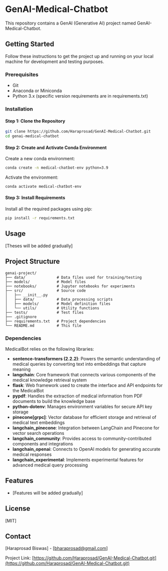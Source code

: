 # GenAI-Medical-Chatbot

This repository contains a GenAI (Generative AI) project named GenAI-Medical-Chatbot.

## Getting Started

Follow these instructions to get the project up and running on your local machine for development and testing purposes.

### Prerequisites

- Git
- Anaconda or Miniconda
- Python 3.x (specific version requirements are in requirements.txt)

### Installation

#### Step 1: Clone the Repository

```bash
git clone https://github.com/Haraprosad/GenAI-Medical-Chatbot.git
cd genai-medical-chatbot
```

#### Step 2: Create and Activate Conda Environment

Create a new conda environment:
```bash
conda create -n medical-chatbot-env python=3.9
```

Activate the environment:
```bash
conda activate medical-chatbot-env
```

#### Step 3: Install Requirements

Install all the required packages using pip:
```bash
pip install -r requirements.txt
```

## Usage

[Theses will be added gradually]

## Project Structure

```
genai-project/
├── data/              # Data files used for training/testing
├── models/            # Model files
├── notebooks/         # Jupyter notebooks for experiments
├── src/               # Source code
│   ├── __init__.py
│   ├── data/          # Data processing scripts
│   ├── models/        # Model definition files
│   └── utils/         # Utility functions
├── tests/             # Test files
├── .gitignore
├── requirements.txt   # Project dependencies
└── README.md          # This file
```

### Dependencies

MedicalBot relies on the following libraries:

- **sentence-transformers (2.2.2)**: Powers the semantic understanding of medical queries by converting text into embeddings that capture meaning
- **langchain**: Core framework that connects various components of the medical knowledge retrieval system
- **flask**: Web framework used to create the interface and API endpoints for the MedicalBot
- **pypdf**: Handles the extraction of medical information from PDF documents to build the knowledge base
- **python-dotenv**: Manages environment variables for secure API key storage
- **pinecone[grpc]**: Vector database for efficient storage and retrieval of medical text embeddings
- **langchain_pinecone**: Integration between LangChain and Pinecone for vector search operations
- **langchain_community**: Provides access to community-contributed components and integrations
- **langchain_openai**: Connects to OpenAI models for generating accurate medical responses
- **langchain_experimental**: Implements experimental features for advanced medical query processing


## Features

- [Features will be added gradually]

## License

[MIT]


## Contact

[Haraprosad Biswas] - [bharaprosad@gmail.com]

Project Link: [https://github.com/Haraprosad/GenAI-Medical-Chatbot.git](https://github.com/Haraprosad/GenAI-Medical-Chatbot.git)

